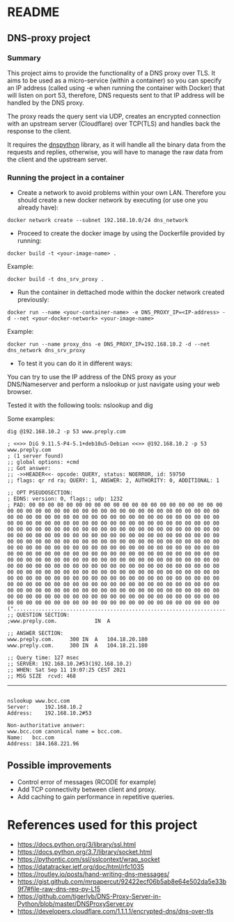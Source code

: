 # README 

## DNS-proxy project

### Summary

This project aims to provide the functionality of a DNS proxy over TLS.
It aims to be used as a micro-service (within a container) so you can specify an IP address (called using -e when running the container with Docker) that will listen on port 53, therefore, DNS requests sent to that IP address will be handled by the DNS proxy.

The proxy reads the query sent via UDP, creates an encrypted connection with an upstream server (Cloudflare) over TCP(TLS) and handles back the response to the client.

It requires the [dnspython](https://www.dnspython.org/) library, as it will handle all the binary data from the requests and replies, otherwise, you will have to manage the raw data from the client and the upstream server.
### Running the project in a container

- Create a network to avoid problems within your own LAN. Therefore
you should create a new docker network by executing (or use one you already have):

```
docker network create --subnet 192.168.10.0/24 dns_network
```

- Proceed to create the docker image by using the Dockerfile provided by running:
```
docker build -t <your-image-name> .
```
Example:
```
docker build -t dns_srv_proxy .
```

- Run the container in dettached mode within the docker network created previously:

```
docker run --name <your-container-name> -e DNS_PROXY_IP=<IP-address> -d --net <your-docker-network> <your-image-name>
```

Example:
```
docker run --name proxy_dns -e DNS_PROXY_IP=192.168.10.2 -d --net dns_network dns_srv_proxy
```

- To test it you can do it in different ways:

You can try to use the IP address of the DNS proxy as your DNS/Nameserver and perform a nslookup or just navigate using your web browser.

Tested it with the following tools: nslookup and dig

Some examples:

``` # Using dig
dig @192.168.10.2 -p 53 www.preply.com

; <<>> DiG 9.11.5-P4-5.1+deb10u5-Debian <<>> @192.168.10.2 -p 53 www.preply.com
; (1 server found)
;; global options: +cmd
;; Got answer:
;; ->>HEADER<<- opcode: QUERY, status: NOERROR, id: 59750
;; flags: qr rd ra; QUERY: 1, ANSWER: 2, AUTHORITY: 0, ADDITIONAL: 1

;; OPT PSEUDOSECTION:
; EDNS: version: 0, flags:; udp: 1232
; PAD: 00 00 00 00 00 00 00 00 00 00 00 00 00 00 00 00 00 00 00 00 00 00 00 00 00 00 00 00 00 00 00 00 00 00 00 00 00 00 00 00 00 00 00 00 00 00 00 00 00 00 00 00 00 00 00 00 00 00 00 00 00 00 00 00 00 00 00 00 00 00 00 00 00 00 00 00 00 00 00 00 00 00 00 00 00 00 00 00 00 00 00 00 00 00 00 00 00 00 00 00 00 00 00 00 00 00 00 00 00 00 00 00 00 00 00 00 00 00 00 00 00 00 00 00 00 00 00 00 00 00 00 00 00 00 00 00 00 00 00 00 00 00 00 00 00 00 00 00 00 00 00 00 00 00 00 00 00 00 00 00 00 00 00 00 00 00 00 00 00 00 00 00 00 00 00 00 00 00 00 00 00 00 00 00 00 00 00 00 00 00 00 00 00 00 00 00 00 00 00 00 00 00 00 00 00 00 00 00 00 00 00 00 00 00 00 00 00 00 00 00 00 00 00 00 00 00 00 00 00 00 00 00 00 00 00 00 00 00 00 00 00 00 00 00 00 00 00 00 00 00 00 00 00 00 00 00 00 00 00 00 00 00 00 00 00 00 00 00 00 00 00 00 00 00 00 00 00 00 00 00 00 00 00 00 00 00 00 00 00 00 00 00 00 00 00 00 00 00 00 00 00 00 00 00 00 00 00 00 00 00 00 00 00 00 00 00 00 00 00 00 00 00 00 00 00 00 00 00 00 00 00 00 00 00 00 00 00 00 00 00 00 00 00 00 00 00 00 00 00 00 00 00 00 00 00 00 00 00 00 00 00 00 00 00 00 00 00 00 00 00 00 00 00 00 00 00 00 00 00 00 00 00 00 00 00 00 00 00 00 (".....................................................................................................................................................................................................................................................................................................................................................................................................")
;; QUESTION SECTION:
;www.preply.com.			IN	A

;; ANSWER SECTION:
www.preply.com.		300	IN	A	104.18.20.180
www.preply.com.		300	IN	A	104.18.21.180

;; Query time: 127 msec
;; SERVER: 192.168.10.2#53(192.168.10.2)
;; WHEN: Sat Sep 11 19:07:25 CEST 2021
;; MSG SIZE  rcvd: 468
```
---
``` # Using the DNS proxy as my nameserver (Replace all the content with "nameserver 192.168.10.2" in your etc/resolv.conf file, or change it from the NIC properties on Windows and MAC.)

nslookup www.bcc.com
Server:		192.168.10.2
Address:	192.168.10.2#53

Non-authoritative answer:
www.bcc.com	canonical name = bcc.com.
Name:	bcc.com
Address: 184.168.221.96

```

## Possible improvements

- Control error of messages (RCODE for example)
- Add TCP connectivity between client and proxy.
- Add caching to gain performance in repetitive queries.
# References used for this project

- https://docs.python.org/3/library/ssl.html
- https://docs.python.org/3.7/library/socket.html
- https://pythontic.com/ssl/sslcontext/wrap_socket
- https://datatracker.ietf.org/doc/html/rfc1035
- https://routley.io/posts/hand-writing-dns-messages/
- https://gist.github.com/mrpapercut/92422ecf06b5ab8e64e502da5e33b9f7#file-raw-dns-req-py-L15
- https://github.com/tigerlyb/DNS-Proxy-Server-in-Python/blob/master/DNSProxyServer.py
- https://developers.cloudflare.com/1.1.1.1/encrypted-dns/dns-over-tls



